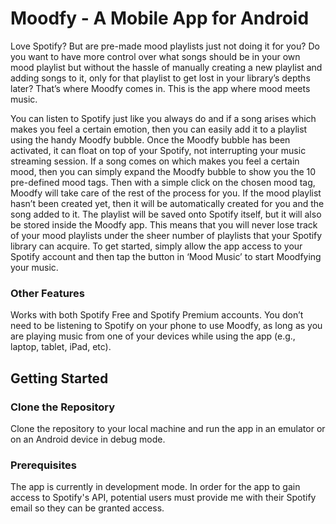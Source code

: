 # Moodfy - A Mobile App for Android

Love Spotify? But are pre-made mood playlists just not doing it for you? Do you want to have more control over what songs should be in your own mood playlist but without the hassle of manually creating a new playlist and adding songs to it, only for that playlist to get lost in your library’s depths later? That’s where Moodfy comes in. This is the app where mood meets music.

You can listen to Spotify just like you always do and if a song arises which makes you feel a certain emotion, then you can easily add it to a playlist using the handy Moodfy bubble. Once the Moodfy bubble has been activated, it can float on top of your Spotify, not interrupting your music streaming session. If a song comes on which makes you feel a certain mood, then you can simply expand the Moodfy bubble to show you the 10 pre-defined mood tags.
Then with a simple click on the chosen mood tag, Moodfy will take care of the rest of the process for you. If the mood playlist hasn’t been created yet, then it will be automatically created for you and the song added to it. The playlist will be saved onto Spotify itself, but it will also be stored inside the Moodfy app. This means that you will never lose track of your mood playlists under the sheer number of playlists that your Spotify library can acquire.
To get started, simply allow the app access to your Spotify account and then tap the button in ‘Mood Music’ to start Moodfying your music.

### Other Features
Works with both Spotify Free and Spotify Premium accounts.
You don’t need to be listening to Spotify on your phone to use Moodfy, as long as you are playing music from one of your devices while using the app (e.g., laptop, tablet, iPad, etc).

## Getting Started
### Clone the Repository 
Clone the repository to your local machine and run the app in an emulator or on an Android device in debug mode.

### Prerequisites 
The app is currently in development mode. In order for the app to gain access to Spotify's API, potential users must provide me with their Spotify email so they can be granted access.
